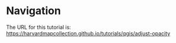 # Navigation

The URL for this tutorial is: https://harvardmapcollection.github.io/tutorials/qgis/adjust-opacity
